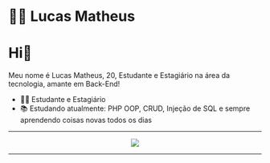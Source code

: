 <h1>👨‍💻 Lucas Matheus</h1>



<h1>Hi👋</h1>

Meu nome é Lucas Matheus, 20, Estudante e Estagiário na área da tecnologia, amante em Back-End!

* 🧑‍💼 Estudante e Estagiário
* 📚 Estudando atualmente: PHP OOP, CRUD, Injeção de SQL e sempre aprendendo coisas novas todos os dias

---

<p align="center">
  <a href="https://beacons.ai/lucasmat">
    <img src="https://skillicons.dev/icons?i=php,py,html,css,linkedin" />

  </a>
</p>

---


